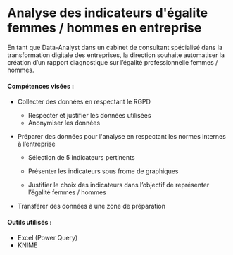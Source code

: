 # Analyse des indicateurs d'égalite femmes / hommes en entreprise

En tant que Data-Analyst dans un cabinet de consultant spécialisé dans la transformation digitale des entreprises, la direction souhaite automatiser la création d’un rapport diagnostique sur l’égalité professionnelle femmes / hommes.

#### Compétences visées :

- Collecter des données en respectant le RGPD
  - Respecter et justifier les données utilisées
  - Anonymiser les données
  
- Préparer des données pour l'analyse en respectant les normes internes à l’entreprise
  - Sélection de 5 indicateurs pertinents
  - Présenter les indicateurs sous frome de graphiques
  
  - Justifier le choix des indicateurs dans l’objectif de représenter l’égalité femmes / hommes
- Transférer des données à une zone de préparation

#### Outils utilisés :

- Excel (Power Query)
- KNIME
